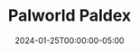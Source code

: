 ---
layout: ext_single
title: Palworld Paldex
slug: palworld-paldex
desc: Search for Pals in Palworld Paldex and display their stats
category: games
date: '2024-01-25T00:00:00-05:00'
permalink: extensions/games/:slug
download_url: https://christinak.itch.io/palworld-paldex
developer_name: Christina K.
developer_url: https://christinak.itch.io
icon_local: palworld-paldex-icon.png
trailer: https://www.youtube.com/watch?v=RzzlE1tZMWk
screenshots_local: palworld-paldex-deck.png, palworld-paldex-chat.png
version: 1.0
sammi_version: 2023.3.1 and up
platform: Any
overview: |
    **Palworld Paldex** is an extension for **SAMMI** that allows you to search for Pals in Palworld Paldex and display their stats.

    **Features**  
    - Search for Pals by Name, Paldex Number, Type, Suitability, or Drop.
    - Get detailed stats for each Pal including name, description, types, and more.
    - Easy integration with your SAMMI.
    - Premade deck with all available commands.

    **Important Notes**  

    Paldeck Palworld utilizes some parts of code from an API under the MIT license, available at [https://github.com/mlg404/palworld-paldex-api](https://github.com/mlg404/palworld-paldex-api), deployed on our server. 
    Access to this server is exclusively reserved for use with the SAMMI extension. Unauthorized use of this server for external queries is strictly prohibited.

setup: |
    #### Quick Start 

    1. Install the .sef extension you just downloaded from this page to your SAMMI. Ensure you're on the latest versions of SAMMI.
    2. Open Bridge. It must be running for the extension to work.
    3. Review the premade deck "Palworld Paldex" for all available extension commands. 

    #### Get Pal By Name
    Allows you to search for a Pal by name and get its stats.  
    Use Palworld Paldex Get Pal extension command with the following parameters:

    | Parameter | Description | Example |
    |-----------|-------------|---------|
    | Get Pal By | The way you want to search for a Pal | Select "Name" from the dropdown |
    | Max Amount of Results | Not applicable if searching by Name or Paldex Number | N/A |
    | Input | What Pal you're searching for (case insensitive) | Relaxaurus |
    | Save Variable As | Variable name to save the result into, empty string if no results | result |
    {:class='table table-secondary table-hover'}  

    #### Get Pal By Paldex Number
    Allows you to search for a Pal by its Paldex Number and get its stats.  
    Use Palworld Paldex Get Pal extension command with the following parameters:

    | Parameter | Description | Example |
    |-----------|-------------|---------|
    | Get Pal By | The way you want to search for a Pal | Select "Paldex Number" from the dropdown |
    | Max Amount of Results | Not applicable if searching by Name or Paldex Number | N/A |
    | Input | Paldex Number you're searching for. Will NOT accept numbers without leading zeroes, e.g. 12 instead of 012. | 050 |
    | Save Variable As | Variable name to save the result into, empty string if no results | result |
    {:class='table table-secondary table-hover'}  

    #### Get Pal By Type
    Allows you to search for a Pal by its Type and get its stats.  
    Use Palworld Paldex Get Pal extension command with the following parameters:


    | Parameter | Description | Example |
    |-----------|-------------|---------|
    | Get Pal By | The way you want to search for a Pal | Select "Type" from the dropdown |
    | Max Amount of Results | Maximum amount of pals returned with this type (default is 10) | 5 |
    | Input | Type you're searching for (case insensitive) | water |
    | Save Variable As | Variable name to save the result into, empty string if no results | result |
    {:class='table table-secondary table-hover'}  

    #### Get Pal By Suitability
    Allows you to search for a Pal by its Suitability and get its stats.  
    Use Palworld Paldex Get Pal extension command with the following parameters:

    | Parameter | Description | Example |
    |-----------|-------------|---------|
    | Get Pal By | The way you want to search for a Pal | Select "Suitability" from the dropdown |
    | Max Amount of Results | Maximum amount of pals returned with this suitability (default is 10) | 5 |
    | Input | Suitability you're searching for (case insensitive) | watering |
    | Save Variable As | Variable name to save the result into, empty string if no results | result |
    {:class='table table-secondary table-hover'}  

    #### Get Pal By Drop
    Allows you to search for a Pal by its Drop When Captured/Killed and get its stats.  
    Use Palworld Paldex Get Pal extension command with the following parameters:

    | Parameter | Description | Example |
    |-----------|-------------|---------|
    | Get Pal By | The way you want to search for a Pal | Select "Drop" from the dropdown |
    | Max Amount of Results | Maximum amount of pals returned with this drop (default is 10) | 5 |
    | Input | Drop you're searching for (case insensitive) | leather |
    | Save Variable As | Variable name to save the result into, empty string if no results | result |
    {:class='table table-secondary table-hover'}   

    #### General Information
    Each search will return an object (if searching by Name or Paldex Number) or array of objects with detailed Pal information: 

    ```
    name: Pal's name
    key: Paldex Number
    description: Pal description
    aura: - description: Abilities of the aura.
          - name: Name of the aura.
    types: Array of all Pal types
    drops: Array of droppable items.
    image: URL of the Pal's wiki image
    suitabilities: Array of suitable activities.
    suitability: Object of all suitabilities and their levels
    ```

    Example for Relaxaurus entry:

    ```json
    {
        "name": "relaxaurus",
        "key": "085",
        "description": "Contrary to its blasé appearance, it's quite ferocious.\nIt perceives everything in its sight as prey and will stop at nothing to devour it.",
        "aura": {
            "description": "Can be ridden.\nCan rapidly fire a missile launcher while mounted.",
            "name": "Hungry Missile"
        },
        "types": [
            "dragon",
            "water"
        ],
        "drops": [
            "high quality pal oil",
            "ruby"
        ],
        "image": "https:\/\/static.wikia.nocookie.net\/palworld\/images\/0\/01\/Relaxaurus_menu.png\/",
        "suitabilities": [
            "watering",
            "transporting"
        ],
        "suitability": [
            {
                "type": "watering",
                "level": 2
            },
            {
                "type": "transporting",
                "level": 1
            }
        ]
    }
    ```
privacy_collect: false
---